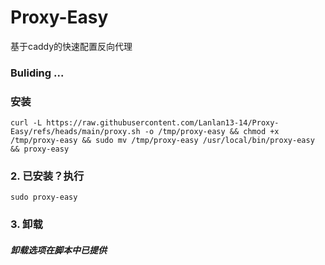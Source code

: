 # Proxy-Easy
基于caddy的快速配置反向代理
### Buliding ...
### 安装
```
curl -L https://raw.githubusercontent.com/Lanlan13-14/Proxy-Easy/refs/heads/main/proxy.sh -o /tmp/proxy-easy && chmod +x /tmp/proxy-easy && sudo mv /tmp/proxy-easy /usr/local/bin/proxy-easy && proxy-easy
```
### 2. 已安装？执行
```
sudo proxy-easy
```
### 3. 卸载
##### 卸载选项在脚本中已提供
